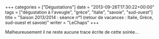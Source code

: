 +++
categories = ["Dégustations"]
date = "2013-09-26T17:30:22+00:00"
tags = ["dégustation à l'aveugle", "grèce", "italie", "savoie", "sud-ouest"] 
title = "Saison 2013/2014 : séance n°1 (retour de vacances : Italie, Grèce, sud-ouest et savoie)"
writer = "LeChaps"
+++

Malheureusement il ne reste aucune trace écrite de cette soirée...
